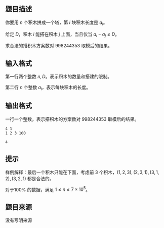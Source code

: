 

## 题目描述
你要用 $n$ 个积木拼成一个塔，第 $i$ 块积木长度是 $a_i$。

给定 $D$，积木 $i$ 能搭在积木 $j$ 上面，当且仅当 $a_i-a_j\le D$。

求合法的搭积木方案数对 $998244353$ 取模后的结果。
## 输入格式
第一行两个整数 $n,D$。表示积木的数量和搭建的限制。

第二行 $n$ 个整数 $a_i$，表示每块积木的长度。
## 输出格式
一行一个整数，表示搭积木的方案数对 $998244353$ 取模后的结果。

```input1
4 1
1 2 3 100
```
```output1
4
```
## 提示
样例解释：最后一个积木只能在下面，考虑前 $3$ 个积木，$(1,2,3),(2,3,1),(3,1,2),(3,2,1)$ 都是合法的。

对于$100\%$ 的数据，满足 $1\le n\le 7\times 10^5$。
## 题目来源
没有写明来源